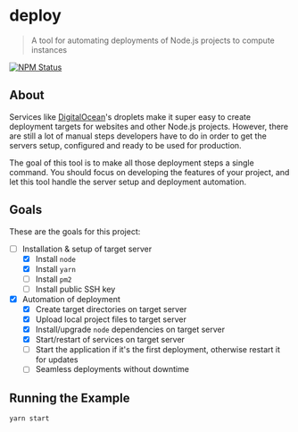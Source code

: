 # deploy

> A tool for automating deployments of Node.js projects to compute instances

<a href="https://www.npmjs.com/package/@globexdesigns/deploy"><img alt="NPM Status" src="https://img.shields.io/npm/v/@globexdesigns/deploy.svg?style=flat"></a>

## About

Services like [DigitalOcean](https://www.digitalocean.com/)'s droplets make it super easy to create deployment targets for websites and other Node.js projects. However, there are still a lot of manual steps developers have to do in order to get the servers setup, configured and ready to be used for production.

The goal of this tool is to make all those deployment steps a single command. You should focus on developing the features of your project, and let this tool handle the server setup and deployment automation.

## Goals

These are the goals for this project:

- [ ] Installation & setup of target server
	- [x] Install `node`
	- [x] Install `yarn`
	- [ ] Install `pm2`
	- [ ] Install public SSH key
- [x] Automation of deployment
	- [x] Create target directories on target server
	- [x] Upload local project files to target server
	- [x] Install/upgrade `node` dependencies on target server
	- [x] Start/restart of services on target server
	- [ ] Start the application if it's the first deployment, otherwise restart it for updates
	- [ ] Seamless deployments without downtime

## Running the Example

```sh
yarn start
```
